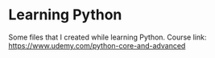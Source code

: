 # Learning Python
Some files that I created while learning Python.
Course link: https://www.udemy.com/python-core-and-advanced